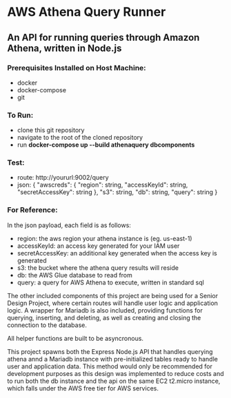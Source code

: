 # AWS Athena Query Runner
## An API for running queries through Amazon Athena, written in Node.js

### Prerequisites Installed on Host Machine:
  - docker
  - docker-compose
  - git

### To Run:
  - clone this git repository
  - navigate to the root of the cloned repository
  - run **docker-compose up --build athenaquery dbcomponents**

### Test:
  - route: http://yoururl:9002/query
  - json: {
            "awscreds": {
              "region": string,
              "accessKeyId": string,
              "secretAccessKey": string
            },
            "s3": string,
            "db": string,
            "query": string
          } 

### For Reference:
  In the json payload, each field is as follows:
  - region: the aws region your athena instance is (eg. us-east-1)
  - accessKeyId: an access key generated for your IAM user
  - secretAccessKey: an additional key generated when the access key is generated
  - s3: the bucket where the athena query results will reside
  - db: the AWS Glue database to read from
  - query: a query for AWS Athena to execute, written  in standard sql

  The other included components of this project are being used for a Senior Design Project, where certain routes will handle user logic and application logic. A wrapper for Mariadb is also included, providing functions for querying, inserting, and deleting, as well as creating and closing the connection to the database. 

  All helper functions are built to be asyncronous.

  This project spawns both the Express Node.js API that handles querying athena annd a Mariadb instance with pre-initialized tables ready to handle user and application data. This method would only be recommended for development purposes as this design was implemented to reduce costs and to run both the db instance and the api on the same EC2 t2.micro instance, which falls under the AWS free tier for AWS services. 